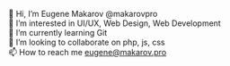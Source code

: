 👋 Hi, I’m Eugene Makarov @makarovpro<br>
👀 I’m interested in UI/UX, Web Design, Web Development<br>
🌱 I’m currently learning Git<br>
💞️ I’m looking to collaborate on php, js, css<br>
📫 How to reach me eugene@makarov.pro<br>

<!---
makarovpro/makarovpro is a ✨ special ✨ repository because its `README.md` (this file) appears on your GitHub profile.
You can click the Preview link to take a look at your changes.
--->
